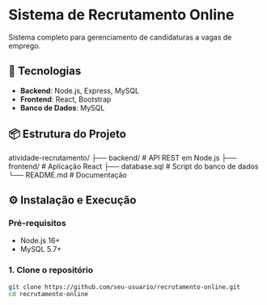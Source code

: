# Sistema de Recrutamento Online

Sistema completo para gerenciamento de candidaturas a vagas de emprego.

## 🚀 Tecnologias

- **Backend**: Node.js, Express, MySQL
- **Frontend**: React, Bootstrap
- **Banco de Dados**: MySQL

## 📦 Estrutura do Projeto
atividade-recrutamento/
├── backend/ # API REST em Node.js
├── frontend/ # Aplicação React
├── database.sql # Script do banco de dados
└── README.md # Documentação



## ⚙️ Instalação e Execução

### Pré-requisitos
- Node.js 16+
- MySQL 5.7+

### 1. Clone o repositório
```bash
git clone https://github.com/seu-usuario/recrutamento-online.git
cd recrutamento-online